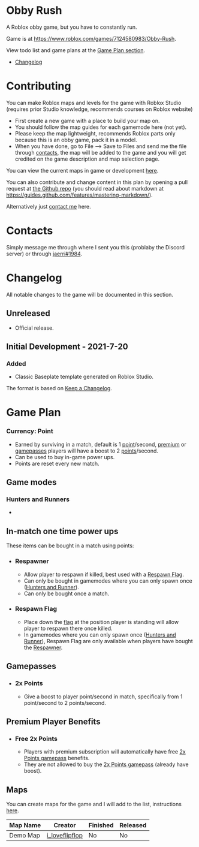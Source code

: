 # Obby Rush

A Roblox obby game, but you have to constantly run.

Game is at https://www.roblox.com/games/7124580983/Obby-Rush.

View todo list and game plans at the [Game Plan section](#game-plan).

- [Changelog](#changelog)

# Contributing

You can make Roblox maps and levels for the game with Roblox Studio (requires prior Studio knowledge, recommends courses on Roblox website) 
- First create a new game with a place to build your map on.
- You should follow the map guides for each gamemode here (not yet).
- Please keep the map lightweight, recommends Roblox parts only because this is an obby game, pack it in a model.
- When you have done, go to File --> Save to Files and send me the file through [contacts](#contacts), the map will be added to the game and you will get credited on the game description and map selection page.

You can view the current maps in game or development [here](#maps).

You can also contribute and change content in this plan by opening a pull request at [the Github repo](https://github.com/FuniJaerri/FuniJaerri/) (you should read about markdown at https://guides.github.com/features/mastering-markdown/).

Alternatively just [contact me](#contact) here.

# Contacts

Simply message me through where I sent you this (problaby the Discord server) or through [jaerri#1984](https://discord.com/users/679948431103492098).

# Changelog

All notable changes to the game will be documented in this section.

## Unreleased

- Official release.

## Initial Development - 2021-7-20

### Added 
- Classic Baseplate template generated on Roblox Studio.

The format is based on [Keep a Changelog](https://keepachangelog.com/en/1.0.0/).

# Game Plan

### Currency: Point

- Earned by surviving in a match, default is 1 [point](#match-currency-point)/second, [premium](#free-2x-points) or [gamepasses](#2x-points) players will have a boost to 2 [points](#match-currency-point)/second.
- Can be used to buy in-game power ups.
- Points are reset every new match.

## Game modes

### Hunters and Runners 

- 

## In-match one time power ups 

These items can be bought in a match using points:

- ### Respawner
    - Allow player to respawn if killed, best used with a [Respawn Flag](#respawn-flag).
    - Can only be bought in gamemodes where you can only spawn once ([Hunters and Runner](#hunters-and-runners)).
    - Can only be bought once a match.

- ### Respawn Flag
    - Place down the [flag](#respawn-flag) at the position player is standing will allow player to respawn there once killed.
    - In gamemodes where you can only spawn once ([Hunters and Runner](#hunters-and-runners)), Respawn Flag are only available when players have bought the [Respawner](#respawner).
    
## Gamepasses

- ### 2x Points
    -  Give a boost to player point/second in match, specifically from 1 point/second to 2 points/second.

## Premium Player Benefits

- ### Free 2x Points
    - Players with premium subscription will automatically have free [2x Points gamepass](#2x-points) benefits.
    - They are not allowed to buy the [2x Points gamepass](#2x-points) (already have boost).

## Maps

You can create maps for the game and I will add to the list, instructions [here](#contributing).

Map Name            | Creator           | Finished | Released
------------------- | ----------------- | -------- | --------
Demo Map      | [i_loveflipflop]      | No       | No
          
[i_loveflipflop]: https://www.roblox.com/users/1415347123/profile

